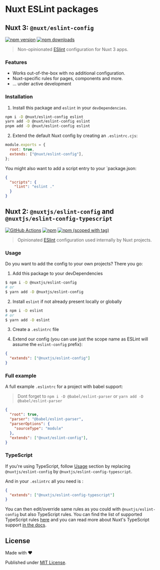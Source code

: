 # Nuxt ESLint packages

## Nuxt 3: `@nuxt/eslint-config`

[![npm version][npm-version-src]][npm-version-href]
[![npm downloads][npm-downloads-src]][npm-downloads-href]
<!--[![Github Actions][github-actions-src]][github-actions-href]
[![Codecov][codecov-src]][codecov-href]
[![Bundlephobia][bundlephobia-src]][bundlephobia-href]
[![LGTM][lgtm-src]][lgtm-href]-->

> Non-opinionated [ESlint](https://eslint.org/) configuration for Nuxt 3 apps.

### Features

- Works out-of-the-box with no additional configuration.
- Nuxt-specific rules for pages, components and more.
- ... under active development

### Installation

1. Install this package and `eslint` in your `devDependencies`.

```bash
npm i -D @nuxt/eslint-config eslint
yarn add -D @nuxt/eslint-config eslint
pnpm add -D @nuxt/eslint-config eslint
```

2. Extend the default Nuxt config by creating an `.eslintrc.cjs`:

```js
module.exports = {
  root: true,
  extends: ["@nuxt/eslint-config"],
};
```

You might also want to add a script entry to your `package.json:

```json
{
  "scripts": {
    "lint": "eslint ."
  }
}
```

## Nuxt 2: `@nuxtjs/eslint-config` and `@nuxtjs/eslint-config-typescript`

[![GitHub Actions](https://flat.badgen.net/github/checks/nuxt/eslint-config/main)](https://github.com/nuxt/eslint-config/actions?query=workflow%3Aci)
[![npm](https://flat.badgen.net/npm/dm/@nuxtjs/eslint-config)](https://npmjs.com/package/@nuxtjs/eslint-config)
[![npm (scoped with tag)](https://flat.badgen.net/npm/v/@nuxtjs/eslint-config)](https://npmjs.com/package/@nuxtjs/eslint-config)

> Opinionated [ESlint](https://eslint.org/) configuration used internally by Nuxt projects.

### Usage

Do you want to add the config to your own projects? There you go:

1. Add this package to your devDependencies

```bash
$ npm i -D @nuxtjs/eslint-config
# or
$ yarn add -D @nuxtjs/eslint-config
```

2. Install `eslint` if not already present locally or globally

```bash
$ npm i -D eslint
# or
$ yarn add -D eslint
```

3. Create a `.eslintrc` file

4. Extend our config (you can use just the scope name as ESLint will assume the `eslint-config` prefix):

```json
{
  "extends": ["@nuxtjs/eslint-config"]
}
```

### Full example

A full example `.eslintrc` for a project with babel support:

> Dont forget to `npm i -D @babel/eslint-parser` or `yarn add -D @babel/eslint-parser`

```json
{
  "root": true,
  "parser": "@babel/eslint-parser",
  "parserOptions": {
    "sourceType": "module"
  },
  "extends": ["@nuxt/eslint-config"],
}
```

### TypeScript

If you're using TypeScript, follow [Usage](#usage) section by replacing `@nuxtjs/eslint-config` by `@nuxtjs/eslint-config-typescript`.

And in your `.eslintrc` all you need is :

```json
{
  "extends": ["@nuxtjs/eslint-config-typescript"]
}
```

You can then edit/override same rules as you could with `@nuxtjs/eslint-config` but also TypeScript rules.
You can find the list of supported TypeScript rules [here](https://typescript-eslint.io/rules/#supported-rules) and you can read more about Nuxt's TypeScript support [in the docs](https://nuxt.com/docs/guide/concepts/typescript).

## License

Made with ❤️

Published under [MIT License](./LICENCE).

<!-- Badges -->

[npm-version-src]: https://img.shields.io/npm/v/@nuxt/eslint-config?style=flat-square
[npm-version-href]: https://npmjs.com/package/@nuxt/eslint-config
[npm-downloads-src]: https://img.shields.io/npm/dm/@nuxt/eslint-config?style=flat-square
[npm-downloads-href]: https://npmjs.com/package/@nuxt/eslint-config
[github-actions-src]: https://img.shields.io/github/workflow/status/nuxt/eslint-config/ci/main?style=flat-square
[github-actions-href]: https://github.com/nuxt/eslint-config/actions?query=workflow%3Aci
[codecov-src]: https://img.shields.io/codecov/c/gh/nuxt/eslint-config/main?style=flat-square
[codecov-href]: https://codecov.io/gh/nuxt/eslint-config
[lgtm-src]: https://img.shields.io/lgtm/grade/javascript/github/nuxt/eslint-config?style=flat-square
[lgtm-href]: https://lgtm.com/projects/g/nuxt/eslint-config
[bundlephobia-src]: https://img.shields.io/bundlephobia/minzip/@nuxt/eslint-config?style=flat-square
[bundlephobia-href]: https://bundlephobia.com/package/@nuxt/eslint-config
